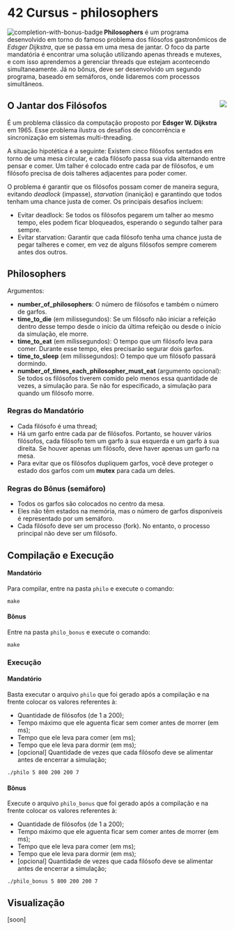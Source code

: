 # 42 Cursus - philosophers

<img src="https://game.42sp.org.br/static/assets/achievements/philosophersm.png" alt="completion-with-bonus-badge" align="left">

**Philosophers** é um programa desenvolvido em torno do famoso problema dos filósofos gastronômicos de _Edsger Dijkstra_, que se passa em uma mesa de jantar. O foco da parte mandatória é encontrar uma solução utilizando apenas threads e mutexes, e com isso aprendemos a gerenciar threads que estejam acontecendo simultaneamente. Já no bônus, deve ser desenvolvido um segundo programa, baseado em semáforos, onde lidaremos com processos simultâneos.


## O Jantar dos Filósofos <img src="https://img.shields.io/badge/GRADE-125%2F100-success?logo=42&logoColor=fff" align="right"/>

É um problema clássico da computação proposto por **Edsger W. Dijkstra** em 1965. Esse problema ilustra os desafios de concorrência e sincronização em sistemas multi-threading.

A situação hipotética é a seguinte: Existem cinco filósofos sentados em torno de uma mesa circular, e cada filósofo passa sua vida alternando entre pensar e comer. Um talher é colocado entre cada par de filósofos, e um filósofo precisa de dois talheres adjacentes para poder comer.

O problema é garantir que os filósofos possam comer de maneira segura, evitando _deadlock_ (impasse), _starvation_ (inanição) e garantindo que todos tenham uma chance justa de comer. Os principais desafios incluem:

  - Evitar deadlock: Se todos os filósofos pegarem um talher ao mesmo tempo, eles podem ficar bloqueados, esperando o segundo talher para sempre.
  - Evitar starvation: Garantir que cada filósofo tenha uma chance justa de pegar talheres e comer, em vez de alguns filósofos sempre comerem antes dos outros.

## Philosophers

Argumentos:

  - **number_of_philosophers**: O número de filósofos e também o número de garfos.
  - **time_to_die** (em milissegundos): Se um filósofo não iniciar a refeição dentro desse tempo desde o início da última refeição ou desde o início da simulação, ele morre.
  - **time_to_eat** (em milissegundos): O tempo que um filósofo leva para comer. Durante esse tempo, eles precisarão segurar dois garfos.
  - **time_to_sleep** (em milissegundos): O tempo que um filósofo passará dormindo.
  - **number_of_times_each_philosopher_must_eat** (argumento opcional): Se todos os filósofos tiverem comido pelo menos essa quantidade de vezes, a simulação para. Se não for especificado, a simulação para quando um filósofo morre.

### Regras do Mandatório

- Cada filósofo é uma thread;
- Há um garfo entre cada par de filósofos. Portanto, se houver vários filósofos, cada filósofo tem um garfo à sua esquerda e um garfo à sua direita. Se houver apenas um filósofo, deve haver apenas um garfo na mesa.
- Para evitar que os filósofos dupliquem garfos, você deve proteger o estado dos garfos com um **mutex** para cada um deles.

### Regras do Bônus (semáforo)

- Todos os garfos são colocados no centro da mesa.
- Eles não têm estados na memória, mas o número de garfos disponíveis é representado por um semáforo.
- Cada filósofo deve ser um processo (fork). No entanto, o processo principal não deve ser um filósofo.

## Compilação e Execução

#### Mandatório

Para compilar, entre na pasta `philo` e execute o comando:

```
make
```

#### Bônus

Entre na pasta `philo_bonus` e execute o comando:

```
make
```

### Execução

#### Mandatório

Basta executar o arquivo `philo` que foi gerado após a compilação e na frente colocar os valores referentes à:

- Quantidade de filósofos (de 1 a 200);
- Tempo máximo que ele aguenta ficar sem comer antes de morrer (em ms);
- Tempo que ele leva para comer (em ms);
- Tempo que ele leva para dormir (em ms);
- \[opcional] Quantidade de vezes que cada filósofo deve se alimentar antes de encerrar a simulação;

```
./philo 5 800 200 200 7
```

#### Bônus

Execute o arquivo `philo_bonus` que foi gerado após a compilação e na frente colocar os valores referentes à:

- Quantidade de filósofos (de 1 a 200);
- Tempo máximo que ele aguenta ficar sem comer antes de morrer (em ms);
- Tempo que ele leva para comer (em ms);
- Tempo que ele leva para dormir (em ms);
- \[opcional] Quantidade de vezes que cada filósofo deve se alimentar antes de encerrar a simulação;

```
./philo_bonus 5 800 200 200 7
```

## Visualização

\[soon]

